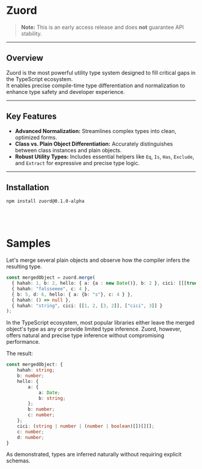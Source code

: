 # Zuord

> **Note:** This is an early access release and does **not** guarantee API stability.

---

## Overview

Zuord is the most powerful utility type system designed to fill critical gaps in the TypeScript ecosystem.  
It enables precise compile-time type differentiation and normalization to enhance type safety and developer experience.

---

## Key Features

- **Advanced Normalization:** Streamlines complex types into clean, optimized forms.  
- **Class vs. Plain Object Differentiation:** Accurately distinguishes between class instances and plain objects.  
- **Robust Utility Types:** Includes essential helpers like `Eq`, `Is`, `Has`, `Exclude`, and `Extract` for expressive and precise type logic.  

---

## Installation

```bash
npm install zuord@0.1.0-alpha
```

<br/><br/>

# Samples

Let's merge several plain objects and observe how the compiler infers the resulting type.

```typescript
const mergedObject = zuord.merge(
  { hahah: 1, b: 2, hello: { a: {a : new Date()}, b: 2 }, cici: [[[true]], ["stringg"]]},
  { hahah: "falsseeee", c: 4 },
  { b: 5, d: 6, hello: { a: {b: "s"}, c: 4 } },
  { hahah: () => null },
  { hahah: "string", cici: [[1, 2, [3, 2]], ["cici", 3]] }
);
```

In the TypeScript ecosystem, most popular libraries either leave the merged object's type as any or provide limited type inference.
Zuord, however, offers natural and precise type inference without compromising performance.

The result:

```typescript
const mergedObject: {
    hahah: string;
    b: number;
    hello: {
        a: {
            a: Date;
            b: string;
        };
        b: number;
        c: number;
    };
    cici: (string | number | (number | boolean)[])[][];
    c: number;
    d: number;
}
```

As demonstrated, types are inferred naturally without requiring explicit schemas.